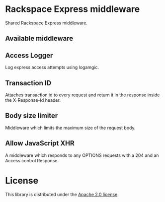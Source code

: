 # Rackspace Express middleware

Shared Rackspace Express middleware.

## Available middleware

## Access Logger

Log express access attempts using logamgic.

## Transaction ID

Attaches transaction id to every request and return it in the response inside
the X-Response-Id header.

## Body size limiter

Middleware which limits the maximum size of the request body.

## Allow JavaScript XHR

A middleware which responds to any OPTIONS requests with a 204 and an Access control Response.

# License

This library is distributed under the [Apache 2.0 license](http://www.apache.org/licenses/LICENSE-2.0.html).
